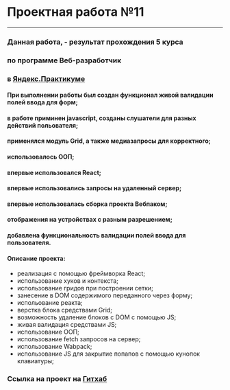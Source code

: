 # Проектная работа №11

---

### Данная работа, - результат прохождения 5 курса

### по программе **Веб-разработчик**

### в [Яндекс.Практикуме](https://praktikum.yandex.ru/)

#### При выполнении работы был создан функционал живой валидации полей ввода для форм;

#### в работе приминен javascript, созданы слушатели для разных действий польователя;

#### применялся модуль Grid, а также медиазапросы для корректного;

#### использовалось ООП;

#### впервые использовался React;

#### впервые использовались запросы на удаленный сервер;

#### впервые использовалась сборка проекта Вебпаком;

#### отображения на устройствах с разным разрешением;

#### добавлена функциональность валидации полей ввода для пользователя.

#### Описание проекта:

- реализация с помощью фреймворка React;
- использование хуков и контекста;
- использование гридов при построении сетки;
- занесение в DOM содержимого переданного через форму;
- испольование реакта;
- верстка блока средствами Grid;
- возможность удаление блоков с DOM с помощью JS;
- живая валидация средствами JS;
- использование ООП;
- использование fetch запросов на сервер;
- использование Wabpack;
- использование JS для закрытие попапов с помощью кунопок клавиатуры;

### Ссылка на проект на [Гитхаб](https://newrdlink.github.io/mesto-react/src/index.html)

